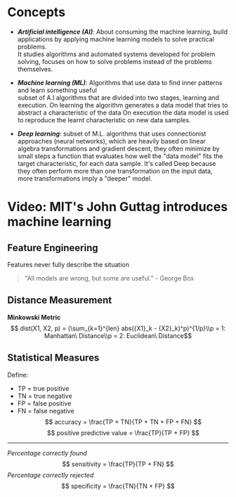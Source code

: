# Concepts

+ ***Artificial intelligence (AI)***: About consuming the machine learning, build applications by applying machine learning models to solve practical problems.  
It studies algorithms and automated systems developed for problem solving, focuses on how to solve problems instead of the problems themselves.

+ ***Machine learning (ML)***: Algorithms that use data to find inner patterns and learn something useful  
subset of A.I algorithms that are divided into two stages, learning and execution. On learning the algorithm generates a data model that tries to abstract a characteristic of the data On execution the data model is used to reproduce the learnt characteristic on new data samples.

+ ***Deep learning***: subset of M.L. algorithms that uses connectionist approaches (neural networks), which are heavily based on linear algebra transformations and gradient descent, they often minimize by small steps a function that evaluates how well the "data model" fits the target characteristic, for each data sample. It's called Deep because they often perform more than one transformation on the input data, more transformations imply a "deeper" model.

# Video: MIT's John Guttag introduces machine learning
## Feature Engineering
Features never fully describe the situation
> "All models are wrong, but some are useful." - George Box

## Distance Measurement
**Minkowski Metric**
$$ dist(X1, X2, p) = (\sum_{k=1}^{len} abs({X1}_k - {X2}_k)^p)^{1/p}\\p = 1: Manhattan\ Distance\\p = 2: Euclidean\ Distance$$

## Statistical Measures
Define:
+ TP = true positive
+ TN = true negative
+ FP = false positive
+ FN = false negative
$$ accuracy = \frac{TP + TN}{TP + TN + FP + FN} $$
$$ positive predictive value = \frac{TP}{TP + FP} $$
---
*Percentage correctly found*
$$ sensitivity = \frac{TP}{TP + FN} $$
*Percentage correctly rejected*
$$ specificity = \frac{TN}{TN + FP} $$
